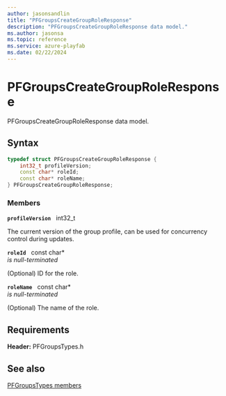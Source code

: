 ```yaml
---
author: jasonsandlin
title: "PFGroupsCreateGroupRoleResponse"
description: "PFGroupsCreateGroupRoleResponse data model."
ms.author: jasonsa
ms.topic: reference
ms.service: azure-playfab
ms.date: 02/22/2024
---
```


# PFGroupsCreateGroupRoleResponse  

PFGroupsCreateGroupRoleResponse data model.  

## Syntax  
  
```cpp
typedef struct PFGroupsCreateGroupRoleResponse {  
    int32_t profileVersion;  
    const char* roleId;  
    const char* roleName;  
} PFGroupsCreateGroupRoleResponse;  
```
  
### Members  
  
**`profileVersion`** &nbsp; int32_t  
  
The current version of the group profile, can be used for concurrency control during updates.
  
**`roleId`** &nbsp; const char*  
*is null-terminated*  
  
(Optional) ID for the role.
  
**`roleName`** &nbsp; const char*  
*is null-terminated*  
  
(Optional) The name of the role.
  
  
## Requirements  
  
**Header:** PFGroupsTypes.h
  
## See also  
[PFGroupsTypes members](../pfgroupstypes_members.md)  

  
  
